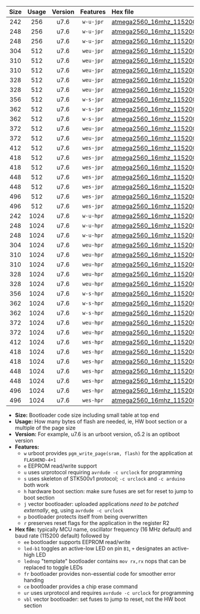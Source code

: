 |Size|Usage|Version|Features|Hex file|
|:-:|:-:|:-:|:-:|:--|
|242|256|u7.6|`w-u-jpr`|[atmega2560_16mhz_115200bps_ur_vbl.hex](https://raw.githubusercontent.com/stefanrueger/urboot/main/bootloaders/atmega2560/fcpu_16mhz/115200_bps/atmega2560_16mhz_115200bps_ur_vbl.hex)|
|248|256|u7.6|`w-u-jpr`|[atmega2560_16mhz_115200bps_led+b7_ur_vbl.hex](https://raw.githubusercontent.com/stefanrueger/urboot/main/bootloaders/atmega2560/fcpu_16mhz/115200_bps/atmega2560_16mhz_115200bps_led+b7_ur_vbl.hex)|
|248|256|u7.6|`w-u-jpr`|[atmega2560_16mhz_115200bps_lednop_ur_vbl.hex](https://raw.githubusercontent.com/stefanrueger/urboot/main/bootloaders/atmega2560/fcpu_16mhz/115200_bps/atmega2560_16mhz_115200bps_lednop_ur_vbl.hex)|
|304|512|u7.6|`weu-jpr`|[atmega2560_16mhz_115200bps_ee_ur_vbl.hex](https://raw.githubusercontent.com/stefanrueger/urboot/main/bootloaders/atmega2560/fcpu_16mhz/115200_bps/atmega2560_16mhz_115200bps_ee_ur_vbl.hex)|
|310|512|u7.6|`weu-jpr`|[atmega2560_16mhz_115200bps_ee_led+b7_ur_vbl.hex](https://raw.githubusercontent.com/stefanrueger/urboot/main/bootloaders/atmega2560/fcpu_16mhz/115200_bps/atmega2560_16mhz_115200bps_ee_led+b7_ur_vbl.hex)|
|310|512|u7.6|`weu-jpr`|[atmega2560_16mhz_115200bps_ee_lednop_ur_vbl.hex](https://raw.githubusercontent.com/stefanrueger/urboot/main/bootloaders/atmega2560/fcpu_16mhz/115200_bps/atmega2560_16mhz_115200bps_ee_lednop_ur_vbl.hex)|
|328|512|u7.6|`weu-jpr`|[atmega2560_16mhz_115200bps_ee_led+b7_fr_ur_vbl.hex](https://raw.githubusercontent.com/stefanrueger/urboot/main/bootloaders/atmega2560/fcpu_16mhz/115200_bps/atmega2560_16mhz_115200bps_ee_led+b7_fr_ur_vbl.hex)|
|328|512|u7.6|`weu-jpr`|[atmega2560_16mhz_115200bps_ee_lednop_fr_ur_vbl.hex](https://raw.githubusercontent.com/stefanrueger/urboot/main/bootloaders/atmega2560/fcpu_16mhz/115200_bps/atmega2560_16mhz_115200bps_ee_lednop_fr_ur_vbl.hex)|
|356|512|u7.6|`w-s-jpr`|[atmega2560_16mhz_115200bps_vbl.hex](https://raw.githubusercontent.com/stefanrueger/urboot/main/bootloaders/atmega2560/fcpu_16mhz/115200_bps/atmega2560_16mhz_115200bps_vbl.hex)|
|362|512|u7.6|`w-s-jpr`|[atmega2560_16mhz_115200bps_led+b7_vbl.hex](https://raw.githubusercontent.com/stefanrueger/urboot/main/bootloaders/atmega2560/fcpu_16mhz/115200_bps/atmega2560_16mhz_115200bps_led+b7_vbl.hex)|
|362|512|u7.6|`w-s-jpr`|[atmega2560_16mhz_115200bps_lednop_vbl.hex](https://raw.githubusercontent.com/stefanrueger/urboot/main/bootloaders/atmega2560/fcpu_16mhz/115200_bps/atmega2560_16mhz_115200bps_lednop_vbl.hex)|
|372|512|u7.6|`weu-jpr`|[atmega2560_16mhz_115200bps_ee_led+b7_fr_ce_ur_vbl.hex](https://raw.githubusercontent.com/stefanrueger/urboot/main/bootloaders/atmega2560/fcpu_16mhz/115200_bps/atmega2560_16mhz_115200bps_ee_led+b7_fr_ce_ur_vbl.hex)|
|372|512|u7.6|`weu-jpr`|[atmega2560_16mhz_115200bps_ee_lednop_fr_ce_ur_vbl.hex](https://raw.githubusercontent.com/stefanrueger/urboot/main/bootloaders/atmega2560/fcpu_16mhz/115200_bps/atmega2560_16mhz_115200bps_ee_lednop_fr_ce_ur_vbl.hex)|
|412|512|u7.6|`wes-jpr`|[atmega2560_16mhz_115200bps_ee_vbl.hex](https://raw.githubusercontent.com/stefanrueger/urboot/main/bootloaders/atmega2560/fcpu_16mhz/115200_bps/atmega2560_16mhz_115200bps_ee_vbl.hex)|
|418|512|u7.6|`wes-jpr`|[atmega2560_16mhz_115200bps_ee_led+b7_vbl.hex](https://raw.githubusercontent.com/stefanrueger/urboot/main/bootloaders/atmega2560/fcpu_16mhz/115200_bps/atmega2560_16mhz_115200bps_ee_led+b7_vbl.hex)|
|418|512|u7.6|`wes-jpr`|[atmega2560_16mhz_115200bps_ee_lednop_vbl.hex](https://raw.githubusercontent.com/stefanrueger/urboot/main/bootloaders/atmega2560/fcpu_16mhz/115200_bps/atmega2560_16mhz_115200bps_ee_lednop_vbl.hex)|
|448|512|u7.6|`wes-jpr`|[atmega2560_16mhz_115200bps_ee_led+b7_fr_vbl.hex](https://raw.githubusercontent.com/stefanrueger/urboot/main/bootloaders/atmega2560/fcpu_16mhz/115200_bps/atmega2560_16mhz_115200bps_ee_led+b7_fr_vbl.hex)|
|448|512|u7.6|`wes-jpr`|[atmega2560_16mhz_115200bps_ee_lednop_fr_vbl.hex](https://raw.githubusercontent.com/stefanrueger/urboot/main/bootloaders/atmega2560/fcpu_16mhz/115200_bps/atmega2560_16mhz_115200bps_ee_lednop_fr_vbl.hex)|
|496|512|u7.6|`wes-jpr`|[atmega2560_16mhz_115200bps_ee_led+b7_fr_ce_vbl.hex](https://raw.githubusercontent.com/stefanrueger/urboot/main/bootloaders/atmega2560/fcpu_16mhz/115200_bps/atmega2560_16mhz_115200bps_ee_led+b7_fr_ce_vbl.hex)|
|496|512|u7.6|`wes-jpr`|[atmega2560_16mhz_115200bps_ee_lednop_fr_ce_vbl.hex](https://raw.githubusercontent.com/stefanrueger/urboot/main/bootloaders/atmega2560/fcpu_16mhz/115200_bps/atmega2560_16mhz_115200bps_ee_lednop_fr_ce_vbl.hex)|
|242|1024|u7.6|`w-u-hpr`|[atmega2560_16mhz_115200bps_ur.hex](https://raw.githubusercontent.com/stefanrueger/urboot/main/bootloaders/atmega2560/fcpu_16mhz/115200_bps/atmega2560_16mhz_115200bps_ur.hex)|
|248|1024|u7.6|`w-u-hpr`|[atmega2560_16mhz_115200bps_led+b7_ur.hex](https://raw.githubusercontent.com/stefanrueger/urboot/main/bootloaders/atmega2560/fcpu_16mhz/115200_bps/atmega2560_16mhz_115200bps_led+b7_ur.hex)|
|248|1024|u7.6|`w-u-hpr`|[atmega2560_16mhz_115200bps_lednop_ur.hex](https://raw.githubusercontent.com/stefanrueger/urboot/main/bootloaders/atmega2560/fcpu_16mhz/115200_bps/atmega2560_16mhz_115200bps_lednop_ur.hex)|
|304|1024|u7.6|`weu-hpr`|[atmega2560_16mhz_115200bps_ee_ur.hex](https://raw.githubusercontent.com/stefanrueger/urboot/main/bootloaders/atmega2560/fcpu_16mhz/115200_bps/atmega2560_16mhz_115200bps_ee_ur.hex)|
|310|1024|u7.6|`weu-hpr`|[atmega2560_16mhz_115200bps_ee_led+b7_ur.hex](https://raw.githubusercontent.com/stefanrueger/urboot/main/bootloaders/atmega2560/fcpu_16mhz/115200_bps/atmega2560_16mhz_115200bps_ee_led+b7_ur.hex)|
|310|1024|u7.6|`weu-hpr`|[atmega2560_16mhz_115200bps_ee_lednop_ur.hex](https://raw.githubusercontent.com/stefanrueger/urboot/main/bootloaders/atmega2560/fcpu_16mhz/115200_bps/atmega2560_16mhz_115200bps_ee_lednop_ur.hex)|
|328|1024|u7.6|`weu-hpr`|[atmega2560_16mhz_115200bps_ee_led+b7_fr_ur.hex](https://raw.githubusercontent.com/stefanrueger/urboot/main/bootloaders/atmega2560/fcpu_16mhz/115200_bps/atmega2560_16mhz_115200bps_ee_led+b7_fr_ur.hex)|
|328|1024|u7.6|`weu-hpr`|[atmega2560_16mhz_115200bps_ee_lednop_fr_ur.hex](https://raw.githubusercontent.com/stefanrueger/urboot/main/bootloaders/atmega2560/fcpu_16mhz/115200_bps/atmega2560_16mhz_115200bps_ee_lednop_fr_ur.hex)|
|356|1024|u7.6|`w-s-hpr`|[atmega2560_16mhz_115200bps.hex](https://raw.githubusercontent.com/stefanrueger/urboot/main/bootloaders/atmega2560/fcpu_16mhz/115200_bps/atmega2560_16mhz_115200bps.hex)|
|362|1024|u7.6|`w-s-hpr`|[atmega2560_16mhz_115200bps_led+b7.hex](https://raw.githubusercontent.com/stefanrueger/urboot/main/bootloaders/atmega2560/fcpu_16mhz/115200_bps/atmega2560_16mhz_115200bps_led+b7.hex)|
|362|1024|u7.6|`w-s-hpr`|[atmega2560_16mhz_115200bps_lednop.hex](https://raw.githubusercontent.com/stefanrueger/urboot/main/bootloaders/atmega2560/fcpu_16mhz/115200_bps/atmega2560_16mhz_115200bps_lednop.hex)|
|372|1024|u7.6|`weu-hpr`|[atmega2560_16mhz_115200bps_ee_led+b7_fr_ce_ur.hex](https://raw.githubusercontent.com/stefanrueger/urboot/main/bootloaders/atmega2560/fcpu_16mhz/115200_bps/atmega2560_16mhz_115200bps_ee_led+b7_fr_ce_ur.hex)|
|372|1024|u7.6|`weu-hpr`|[atmega2560_16mhz_115200bps_ee_lednop_fr_ce_ur.hex](https://raw.githubusercontent.com/stefanrueger/urboot/main/bootloaders/atmega2560/fcpu_16mhz/115200_bps/atmega2560_16mhz_115200bps_ee_lednop_fr_ce_ur.hex)|
|412|1024|u7.6|`wes-hpr`|[atmega2560_16mhz_115200bps_ee.hex](https://raw.githubusercontent.com/stefanrueger/urboot/main/bootloaders/atmega2560/fcpu_16mhz/115200_bps/atmega2560_16mhz_115200bps_ee.hex)|
|418|1024|u7.6|`wes-hpr`|[atmega2560_16mhz_115200bps_ee_led+b7.hex](https://raw.githubusercontent.com/stefanrueger/urboot/main/bootloaders/atmega2560/fcpu_16mhz/115200_bps/atmega2560_16mhz_115200bps_ee_led+b7.hex)|
|418|1024|u7.6|`wes-hpr`|[atmega2560_16mhz_115200bps_ee_lednop.hex](https://raw.githubusercontent.com/stefanrueger/urboot/main/bootloaders/atmega2560/fcpu_16mhz/115200_bps/atmega2560_16mhz_115200bps_ee_lednop.hex)|
|448|1024|u7.6|`wes-hpr`|[atmega2560_16mhz_115200bps_ee_led+b7_fr.hex](https://raw.githubusercontent.com/stefanrueger/urboot/main/bootloaders/atmega2560/fcpu_16mhz/115200_bps/atmega2560_16mhz_115200bps_ee_led+b7_fr.hex)|
|448|1024|u7.6|`wes-hpr`|[atmega2560_16mhz_115200bps_ee_lednop_fr.hex](https://raw.githubusercontent.com/stefanrueger/urboot/main/bootloaders/atmega2560/fcpu_16mhz/115200_bps/atmega2560_16mhz_115200bps_ee_lednop_fr.hex)|
|496|1024|u7.6|`wes-hpr`|[atmega2560_16mhz_115200bps_ee_led+b7_fr_ce.hex](https://raw.githubusercontent.com/stefanrueger/urboot/main/bootloaders/atmega2560/fcpu_16mhz/115200_bps/atmega2560_16mhz_115200bps_ee_led+b7_fr_ce.hex)|
|496|1024|u7.6|`wes-hpr`|[atmega2560_16mhz_115200bps_ee_lednop_fr_ce.hex](https://raw.githubusercontent.com/stefanrueger/urboot/main/bootloaders/atmega2560/fcpu_16mhz/115200_bps/atmega2560_16mhz_115200bps_ee_lednop_fr_ce.hex)|

- **Size:** Bootloader code size including small table at top end
- **Usage:** How many bytes of flash are needed, ie, HW boot section or a multiple of the page size
- **Version:** For example, u7.6 is an urboot version, o5.2 is an optiboot version
- **Features:**
  + `w` urboot provides `pgm_write_page(sram, flash)` for the application at `FLASHEND-4+1`
  + `e` EEPROM read/write support
  + `u` uses urprotocol requiring `avrdude -c urclock` for programming
  + `s` uses skeleton of STK500v1 protocol; `-c urclock` and `-c arduino` both work
  + `h` hardware boot section: make sure fuses are set for reset to jump to boot section
  + `j` vector bootloader: uploaded applications *need to be patched externally*, eg, using `avrdude -c urclock`
  + `p` bootloader protects itself from being overwritten
  + `r` preserves reset flags for the application in the register R2
- **Hex file:** typically MCU name, oscillator frequency (16 MHz default) and baud rate (115200 default) followed by
  + `ee` bootloader supports EEPROM read/write
  + `led-b1` toggles an active-low LED on pin `B1`, `+` designates an active-high LED
  + `lednop` "template" bootloader contains `mov rx,rx` nops that can be replaced to toggle LEDs
  + `fr` bootloader provides non-essential code for smoother error handing
  + `ce` bootloader provides a chip erase command
  + `ur` uses urprotocol and requires `avrdude -c urclock` for programming
  + `vbl` vector bootloader: set fuses to jump to reset, not the HW boot section
